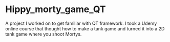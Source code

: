 # Hippy_morty_game_QT
A project I worked on to get familiar with QT framework. I took a Udemy online course that thought how to make a tank game and turned it into a 2D tank game where you shoot Mortys.

